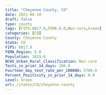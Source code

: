 ```yaml
---
title: "Cheyenne County, CO"
date: 2021-06-18
draft: false
type: county
tags: [FIPS:8017.0,FEMA:8.0,Non-core,Green]
categories: [CO]
County: Cheyenne County
State: CO
FIPS: 8017.0
FEMA_Region: 8.0
Population: 1831.0
NCHS_Urban_Rural_Classification: Non-core
Tests_in_prior_14_days: 106.0
Fourteen_day_test_rate_per_100000: 5789.0
Percent_Positivity_in_prior_14_days: 0.0
Level: Green
url: /states/CO/cheyenne-county
---
```



